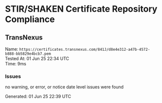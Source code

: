 # STIR/SHAKEN Certificate Repository Compliance

## TransNexus

Name: `https://certificates.transnexus.com/841J/d8e4e312-a47b-4572-b888-bb5829e4bcb7.pem`\
Tested At: 01 Jun 25 22:34 UTC\
Time: 9ms

### Issues

no warning, or error, or notice date level issues were found

Generated: 01 Jun 25 22:39 UTC